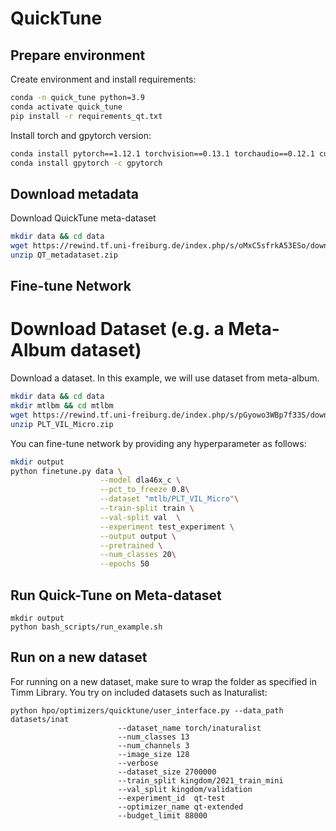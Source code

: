 # QuickTune

## Prepare environment
Create environment and install requirements:

```bash
conda -n quick_tune python=3.9
conda activate quick_tune
pip install -r requirements_qt.txt
```

Install torch and gpytorch version:

```bash
conda install pytorch==1.12.1 torchvision==0.13.1 torchaudio==0.12.1 cudatoolkit=10.2 -c pytorch
conda install gpytorch -c gpytorch
```

## Download metadata
Download QuickTune meta-dataset

```bash
mkdir data && cd data
wget https://rewind.tf.uni-freiburg.de/index.php/s/oMxC5sfrkA53ESo/download/qt_metadataset.zip
unzip QT_metadataset.zip
```

## Fine-tune Network

# Download Dataset (e.g. a Meta-Album dataset)

Download a dataset. In this example, we will use dataset from meta-album.

```bash
mkdir data && cd data
mkdir mtlbm && cd mtlbm
wget https://rewind.tf.uni-freiburg.de/index.php/s/pGyowo3WBp7f33S/download/PLT_VIL_Micro.zip
unzip PLT_VIL_Micro.zip
```

You can fine-tune network by providing any hyperparameter as follows:

```bash
mkdir output 
python finetune.py data \
					--model dla46x_c \
					--pct_to_freeze 0.8\
					--dataset "mtlb/PLT_VIL_Micro"\
					--train-split train \
					--val-split val  \
					--experiment test_experiment \
					--output output \
					--pretrained \
					--num_classes 20\
					--epochs 50
```


## Run Quick-Tune on Meta-dataset


```
mkdir output
python bash_scripts/run_example.sh
```


## Run on a new dataset

For running on a new dataset, make sure to wrap the folder as specified in Timm Library. You try on included datasets such as Inaturalist:

```
python hpo/optimizers/quicktune/user_interface.py --data_path datasets/inat 
						--dataset_name torch/inaturalist 
						--num_classes 13 
						--num_channels 3 
						--image_size 128 
						--verbose 
						--dataset_size 2700000 
						--train_split kingdom/2021_train_mini 
						--val_split kingdom/validation 
						--experiment_id  qt-test
						--optimizer_name qt-extended 
						--budget_limit 88000
```


